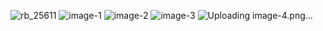 ![rb_25611](https://github.com/user-attachments/assets/7e3c824f-c998-4b64-bc95-8c92f7902719)
![image-1](https://github.com/user-attachments/assets/acc39dc4-099f-455b-88a6-f8716738a926)
![image-2](https://github.com/user-attachments/assets/c3fcd0d2-7333-436d-b6cb-127dc3beab7f)
![image-3](https://github.com/user-attachments/assets/10885161-f778-4480-a2b8-85d7bd64169d)
![Uploading image-4.png…]()
